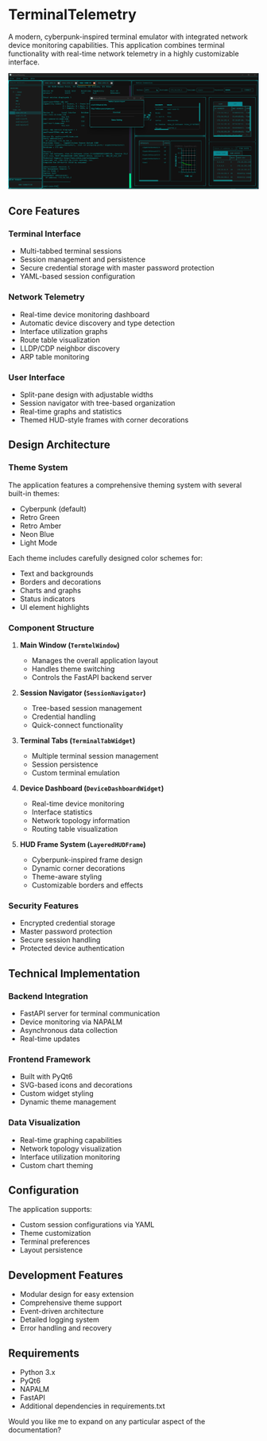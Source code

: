 # TerminalTelemetry

A modern, cyberpunk-inspired terminal emulator with integrated network device monitoring capabilities. This application combines terminal functionality with real-time network telemetry in a highly customizable interface.

![TerminalTelemetry Interface](https://raw.githubusercontent.com/scottpeterman/termtel/main/screenshots/integrated_rm3.png)


## Core Features

### Terminal Interface
- Multi-tabbed terminal sessions
- Session management and persistence
- Secure credential storage with master password protection
- YAML-based session configuration

### Network Telemetry
- Real-time device monitoring dashboard
- Automatic device discovery and type detection
- Interface utilization graphs
- Route table visualization
- LLDP/CDP neighbor discovery
- ARP table monitoring

### User Interface
- Split-pane design with adjustable widths
- Session navigator with tree-based organization
- Real-time graphs and statistics
- Themed HUD-style frames with corner decorations

## Design Architecture

### Theme System
The application features a comprehensive theming system with several built-in themes:
- Cyberpunk (default)
- Retro Green
- Retro Amber
- Neon Blue
- Light Mode

Each theme includes carefully designed color schemes for:
- Text and backgrounds
- Borders and decorations
- Charts and graphs
- Status indicators
- UI element highlights

### Component Structure

1. **Main Window (`TermtelWindow`)**
   - Manages the overall application layout
   - Handles theme switching
   - Controls the FastAPI backend server

2. **Session Navigator (`SessionNavigator`)**
   - Tree-based session management
   - Credential handling
   - Quick-connect functionality

3. **Terminal Tabs (`TerminalTabWidget`)**
   - Multiple terminal session management
   - Session persistence
   - Custom terminal emulation

4. **Device Dashboard (`DeviceDashboardWidget`)**
   - Real-time device monitoring
   - Interface statistics
   - Network topology information
   - Routing table visualization

5. **HUD Frame System (`LayeredHUDFrame`)**
   - Cyberpunk-inspired frame design
   - Dynamic corner decorations
   - Theme-aware styling
   - Customizable borders and effects

### Security Features

- Encrypted credential storage
- Master password protection
- Secure session handling
- Protected device authentication

## Technical Implementation

### Backend Integration
- FastAPI server for terminal communication
- Device monitoring via NAPALM
- Asynchronous data collection
- Real-time updates

### Frontend Framework
- Built with PyQt6
- SVG-based icons and decorations
- Custom widget styling
- Dynamic theme management

### Data Visualization
- Real-time graphing capabilities
- Network topology visualization
- Interface utilization monitoring
- Custom chart theming

## Configuration

The application supports:
- Custom session configurations via YAML
- Theme customization
- Terminal preferences
- Layout persistence

## Development Features

- Modular design for easy extension
- Comprehensive theme support
- Event-driven architecture
- Detailed logging system
- Error handling and recovery

## Requirements
- Python 3.x
- PyQt6
- NAPALM
- FastAPI
- Additional dependencies in requirements.txt

Would you like me to expand on any particular aspect of the documentation?